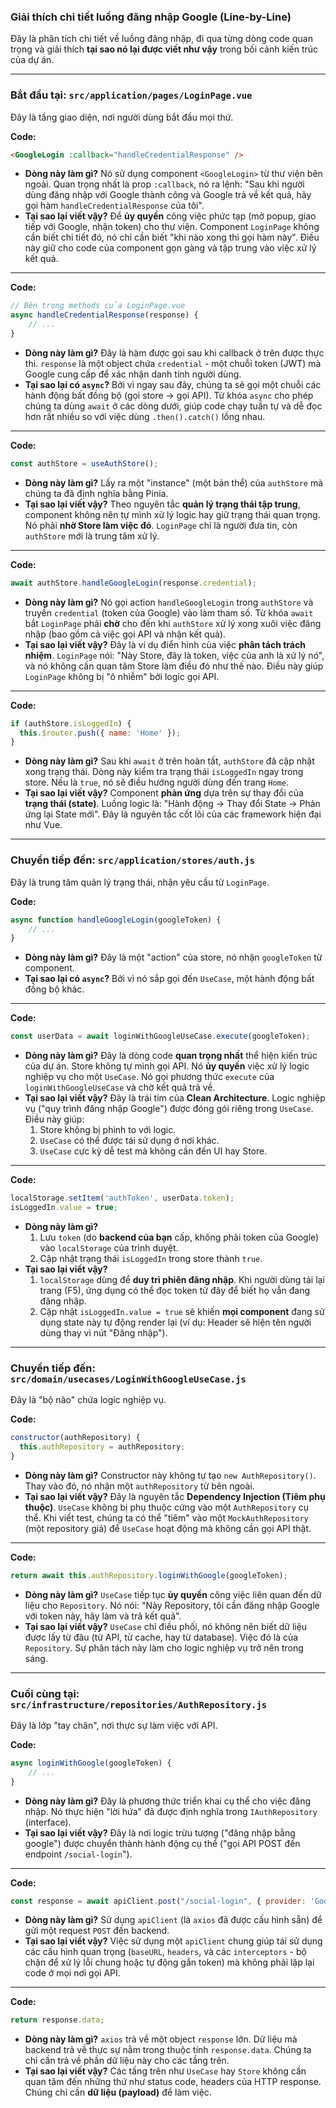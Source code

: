 ### Giải thích chi tiết luồng đăng nhập Google (Line-by-Line)

Đây là phân tích chi tiết về luồng đăng nhập, đi qua từng dòng code quan trọng và giải thích **tại sao nó lại được viết như vậy** trong bối cảnh kiến trúc của dự án.

---

### Bắt đầu tại: `src/application/pages/LoginPage.vue`

Đây là tầng giao diện, nơi người dùng bắt đầu mọi thứ.

**Code:**
```html
<GoogleLogin :callback="handleCredentialResponse" />
```

*   **Dòng này làm gì?**
    Nó sử dụng component `<GoogleLogin>` từ thư viện bên ngoài. Quan trọng nhất là prop `:callback`, nó ra lệnh: "Sau khi người dùng đăng nhập với Google thành công và Google trả về kết quả, hãy gọi hàm `handleCredentialResponse` của tôi".
*   **Tại sao lại viết vậy?**
    Để **ủy quyền** công việc phức tạp (mở popup, giao tiếp với Google, nhận token) cho thư viện. Component `LoginPage` không cần biết chi tiết đó, nó chỉ cần biết "khi nào xong thì gọi hàm này". Điều này giữ cho code của component gọn gàng và tập trung vào việc xử lý kết quả.

---

**Code:**
```javascript
// Bên trong methods của LoginPage.vue
async handleCredentialResponse(response) {
    // ...
}
```

*   **Dòng này làm gì?**
    Đây là hàm được gọi sau khi callback ở trên được thực thi. `response` là một object chứa `credential` - một chuỗi token (JWT) mà Google cung cấp để xác nhận danh tính người dùng.
*   **Tại sao lại có `async`?**
    Bởi vì ngay sau đây, chúng ta sẽ gọi một chuỗi các hành động bất đồng bộ (gọi store -> gọi API). Từ khóa `async` cho phép chúng ta dùng `await` ở các dòng dưới, giúp code chạy tuần tự và dễ đọc hơn rất nhiều so với việc dùng `.then().catch()` lồng nhau.

---

**Code:**
```javascript
const authStore = useAuthStore(); 
```

*   **Dòng này làm gì?**
    Lấy ra một "instance" (một bản thể) của `authStore` mà chúng ta đã định nghĩa bằng Pinia.
*   **Tại sao lại viết vậy?**
    Theo nguyên tắc **quản lý trạng thái tập trung**, component không nên tự mình xử lý logic hay giữ trạng thái quan trọng. Nó phải **nhờ Store làm việc đó**. `LoginPage` chỉ là người đưa tin, còn `authStore` mới là trung tâm xử lý.

---

**Code:**
```javascript
await authStore.handleGoogleLogin(response.credential);
```

*   **Dòng này làm gì?**
    Nó gọi action `handleGoogleLogin` trong `authStore` và truyền `credential` (token của Google) vào làm tham số. Từ khóa `await` bắt `LoginPage` phải **chờ** cho đến khi `authStore` xử lý xong xuôi việc đăng nhập (bao gồm cả việc gọi API và nhận kết quả).
*   **Tại sao lại viết vậy?**
    Đây là ví dụ điển hình của việc **phân tách trách nhiệm**. `LoginPage` nói: "Này Store, đây là token, việc của anh là xử lý nó", và nó không cần quan tâm Store làm điều đó như thế nào. Điều này giúp `LoginPage` không bị "ô nhiễm" bởi logic gọi API.

---

**Code:**
```javascript
if (authStore.isLoggedIn) {
  this.$router.push({ name: 'Home' });
}
```

*   **Dòng này làm gì?**
    Sau khi `await` ở trên hoàn tất, `authStore` đã cập nhật xong trạng thái. Dòng này kiểm tra trạng thái `isLoggedIn` ngay trong store. Nếu là `true`, nó sẽ điều hướng người dùng đến trang `Home`.
*   **Tại sao lại viết vậy?**
    Component **phản ứng** dựa trên sự thay đổi của **trạng thái (state)**. Luồng logic là: "Hành động -> Thay đổi State -> Phản ứng lại State mới". Đây là nguyên tắc cốt lõi của các framework hiện đại như Vue.

---

### Chuyển tiếp đến: `src/application/stores/auth.js`

Đây là trung tâm quản lý trạng thái, nhận yêu cầu từ `LoginPage`.

**Code:**
```javascript
async function handleGoogleLogin(googleToken) {
    // ...
}
```

*   **Dòng này làm gì?**
    Đây là một "action" của store, nó nhận `googleToken` từ component.
*   **Tại sao lại có `async`?**
    Bởi vì nó sắp gọi đến `UseCase`, một hành động bất đồng bộ khác.

---

**Code:**
```javascript
const userData = await loginWithGoogleUseCase.execute(googleToken);
```

*   **Dòng này làm gì?**
    Đây là dòng code **quan trọng nhất** thể hiện kiến trúc của dự án. Store không tự mình gọi API. Nó **ủy quyền** việc xử lý logic nghiệp vụ cho một `UseCase`. Nó gọi phương thức `execute` của `loginWithGoogleUseCase` và chờ kết quả trả về.
*   **Tại sao lại viết vậy?**
    Đây là trái tim của **Clean Architecture**. Logic nghiệp vụ ("quy trình đăng nhập Google") được đóng gói riêng trong `UseCase`. Điều này giúp:
    1.  Store không bị phình to với logic.
    2.  `UseCase` có thể được tái sử dụng ở nơi khác.
    3.  `UseCase` cực kỳ dễ test mà không cần đến UI hay Store.

---

**Code:**
```javascript
localStorage.setItem('authToken', userData.token); 
isLoggedIn.value = true;
```

*   **Dòng này làm gì?**
    1.  Lưu `token` (do **backend của bạn** cấp, không phải token của Google) vào `localStorage` của trình duyệt.
    2.  Cập nhật trạng thái `isLoggedIn` trong store thành `true`.
*   **Tại sao lại viết vậy?**
    1.  `localStorage` dùng để **duy trì phiên đăng nhập**. Khi người dùng tải lại trang (F5), ứng dụng có thể đọc token từ đây để biết họ vẫn đang đăng nhập.
    2.  Cập nhật `isLoggedIn.value = true` sẽ khiến **mọi component** đang sử dụng state này tự động render lại (ví dụ: Header sẽ hiện tên người dùng thay vì nút "Đăng nhập").

---

### Chuyển tiếp đến: `src/domain/usecases/LoginWithGoogleUseCase.js`

Đây là "bộ não" chứa logic nghiệp vụ.

**Code:**
```javascript
constructor(authRepository) {
  this.authRepository = authRepository;
}
```

*   **Dòng này làm gì?**
    Constructor này không tự tạo `new AuthRepository()`. Thay vào đó, nó nhận một `authRepository` từ bên ngoài.
*   **Tại sao lại viết vậy?**
    Đây là nguyên tắc **Dependency Injection (Tiêm phụ thuộc)**. `UseCase` không bị phụ thuộc cứng vào một `AuthRepository` cụ thể. Khi viết test, chúng ta có thể "tiêm" vào một `MockAuthRepository` (một repository giả) để `UseCase` hoạt động mà không cần gọi API thật.

---

**Code:**
```javascript
return await this.authRepository.loginWithGoogle(googleToken);
```

*   **Dòng này làm gì?**
    `UseCase` tiếp tục **ủy quyền** công việc liên quan đến dữ liệu cho `Repository`. Nó nói: "Này Repository, tôi cần đăng nhập Google với token này, hãy làm và trả kết quả".
*   **Tại sao lại viết vậy?**
    `UseCase` chỉ điều phối, nó không nên biết dữ liệu được lấy từ đâu (từ API, từ cache, hay từ database). Việc đó là của `Repository`. Sự phân tách này làm cho logic nghiệp vụ trở nên trong sáng.

---

### Cuối cùng tại: `src/infrastructure/repositories/AuthRepository.js`

Đây là lớp "tay chân", nơi thực sự làm việc với API.

**Code:**
```javascript
async loginWithGoogle(googleToken) {
    // ...
}
```

*   **Dòng này làm gì?**
    Đây là phương thức triển khai cụ thể cho việc đăng nhập. Nó thực hiện "lời hứa" đã được định nghĩa trong `IAuthRepository` (interface).
*   **Tại sao lại viết vậy?**
    Đây là nơi logic trừu tượng ("đăng nhập bằng google") được chuyển thành hành động cụ thể ("gọi API POST đến endpoint `/social-login`").

---

**Code:**
```javascript
const response = await apiClient.post("/social-login", { provider: 'Google',token: googleToken });
```

*   **Dòng này làm gì?**
    Sử dụng `apiClient` (là `axios` đã được cấu hình sẵn) để gửi một request `POST` đến backend.
*   **Tại sao lại viết vậy?**
    Việc sử dụng một `apiClient` chung giúp tái sử dụng các cấu hình quan trọng (`baseURL`, `headers`, và các `interceptors` - bộ chặn để xử lý lỗi chung hoặc tự động gắn token) mà không phải lặp lại code ở mọi nơi gọi API.

---

**Code:**
```javascript
return response.data;
```

*   **Dòng này làm gì?**
    `axios` trả về một object `response` lớn. Dữ liệu mà backend trả về thực sự nằm trong thuộc tính `response.data`. Chúng ta chỉ cần trả về phần dữ liệu này cho các tầng trên.
*   **Tại sao lại viết vậy?**
    Các tầng trên như `UseCase` hay `Store` không cần quan tâm đến những thứ như status code, headers của HTTP response. Chúng chỉ cần **dữ liệu (payload)** để làm việc.
